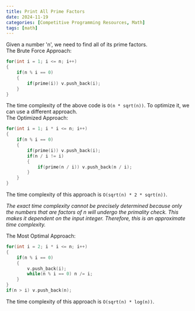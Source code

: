```yaml
---
title: Print All Prime Factors
date: 2024-11-19
categories: [Competitive Programming Resources, Math]
tags: [math]
---
```


Given a number 'n', we need to find all of its prime factors.\
The Brute Force Approach: 

```cpp
for(int i = 1; i <= n; i++)
{
    if(n % i == 0)
    {
        if(prime(i)) v.push_back(i);
    }
}
```

The time complexity of the above code is  ```O(n * sqrt(n))```. To optimize it, we can use a different approach.\
The Optimized Approach:

```cpp
for(int i = 1; i * i <= n; i++)
{
    if(n % i == 0)
    {
        if(prime(i)) v.push_back(i);
        if(n / i != i) 
        {
            if(prime(n / i)) v.push_back(n / i);
        }
    }
}
```

The time complexity of this approach is ```O(sqrt(n) * 2 * sqrt(n))```.

_The exact time complexity cannot be precisely determined because only the numbers that are factors of n will undergo the primality check. This makes it dependent on the input integer. Therefore, this is an approximate time complexity._

The Most Optimal Approach:

```cpp
for(int i = 2; i * i <= n; i++)
{
    if(n % i == 0)
    {
        v.push_back(i);
        while(n % i == 0) n /= i;
    }
}
if(n > i) v.push_back(n);
```

The time complexity of this approach is ```O(sqrt(n) * log(n))```.